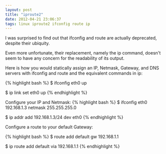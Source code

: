 ```yaml
---
layout: post
title: "iproute2"
date: 2012-04-21 23:06:37
tags: linux iproute2 ifconfig route ip
---
```


<p>
I was surprised to find out that ifconfig and route are actually deprecated, despite their ubiquity.
</p>

<p>
Even more unfortunate, their replacement, namely the ip command, doesn't seem to have any concern for the readability of its output.
</p>

<p>
Here is how you would statically assign an IP, Netmask, Gateway, and DNS servers with ifconfig and route and the equivalent commands in ip:

{% highlight bash %}
$ ifconfig eth0 up

$ ip link set eth0 up
{% endhighlight %}
</p>

<p>
Configure your IP and Netmask:
{% highlight bash %}
$ ifconfig eth0 192.168.1.3 netmask 255.255.255.0

$ ip addr add 192.168.1.3/24 dev eth0
{% endhighlight %}
</p>

<p>
Configure a route to your default Gateway:

{% highlight bash %}
$ route add default gw 192.168.1.1

$ ip route add default via 192.168.1.1
{% endhighlight %}
</p>

